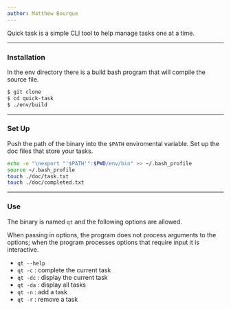 ```yaml
---
author: Matthew Bourque
---
```


Quick task is a simple CLI tool to help manage tasks one at a time.

---

### Installation

In the env directory there is a build bash program that will compile the source
file.

```bash
$ git clone 
$ cd quick-task
$ ./env/build
```

---

### Set Up

Push the path of the binary into the `$PATH` enviromental variable. Set up
the doc files that store your tasks.

```bash
echo -e "\nexport "'$PATH'":$PWD/env/bin" >> ~/.bash_profile
source ~/.bash_profile
touch ./doc/task.txt
touch ./doc/completed.txt
```

---

### Use

The binary is named `qt` and the following options are allowed.

When passing in options, the program does not process arguments to the options; 
when the program processes options that require input it is interactive.

- `qt --help`
- `qt -c` : complete the current task
- `qt -dc` : display the current task
- `qt -da` : display all tasks
- `qt -n` : add a task
- `qt -r` : remove a task
